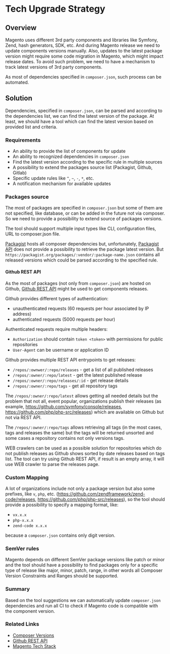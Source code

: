 # Tech Upgrade Strategy

## Overview

Magento uses different 3rd party components and libraries like Symfony, Zend, hash generators, SDK, etc. And during Magento release we need to update components versions manually. Also, updates to the latest package version might require some code migration in Magento, which might impact release dates.
To avoid such problem, we need to have a mechanism to track latest versions of 3rd party components.

As most of dependencies specified in `composer.json`, such process can be automated.

## Solution

Dependencies, specified in `composer.json`, can be parsed and according to the dependencies list, we can find the latest version of the package.
At least, we should have a tool which can find the latest version based on provided list and criteria.

### Requirements

 - An ability to provide the list of components for update
 - An ability to recognized dependencies in `composer.json`
 - Find the latest version according to the specific rule in multiple sources
 - A possibility to extend the packages source list (Packagist, Github, Gitlab)
 - Specific update rules like `^`, `~`, `-`, `*`, etc.
 - A notification mechanism for available updates
 
### Packages source 

The most of packages are specified in `composer.json` but some of them are not specified, like database, or can be added in the future not via composer.
So we need to provide a possibility to extend source of packages versions.

The tool should support multiple input types like CLI, configuration files, URL to composer.json file.

[Packagist](https://packagist.org) hosts all composer dependencies but, unfortunately, [Packagist API](https://packagist.org/apidoc) does not provide a possibility to retrieve the package latest version.
But `https://packagist.org/packages/:vendor/:package-name.json` contains all released versions which could be parsed according to the specified rule.

#### Github REST API

As the most of packages (not only from `composer.json`) are hosted on Github, [Github REST API](https://developer.github.com/v3/repos/releases/) might be used to get components releases.

Github provides different types of authentication:
 - unauthenticated requests (60 requests per hour associated by IP address)
 - authenticated requests (5000 requests per hour)
 
Authenticated requests require multiple headers:

 - `Authorization` should contain `token <token>` with permissions for public repositories
 - `User-Agent` can be username or application ID
 
Github provides multiple REST API entrypoints to get releases:

 - `/repos/:ownwer/:repo/releases` - get a list of all published releases
 - `/repos/:owner/:repo/latest` - get the latest published release
 - `/repos/:owner/:repo/releases/:id` - get release details
 - `/repos/:owner/:repo/tags` - get all repository tags
 
The `/repos/:owner/:repo/latest` allows getting all needed details but the problem that not all, event popular, organizations publish their releases (as example, https://github.com/symfony/console/releases, https://github.com/php/php-src/releases) which are available on Github but not via REST API.

The `/repos/:owner/:repo/tags` allows retrieving all tags (in the most cases, tags and releases the same) but the tags will be returned unsorted and some cases a repository contains not only versions tags.

WEB crawlers can be used as a possible solution for repositories which do not publish releases as Github shows sorted by date releases based on tags list. The tool can try using Github REST API, if result is an empty array, it will use WEB crawler to parse the releases page.

### Custom Mapping

A lot of organizations include not only a package version but also some prefixes, like `v`, `php`, etc.
(https://github.com/zendframework/zend-code/releases, https://github.com/php/php-src/releases), so the tool should provide a possibility to specify a mapping format, like:

 - `vx.x.x`
 - `php-x.x.x`
 - `zend-code x.x.x`
 
 because a `composer.json` contains only digit version.
 
### SemVer rules

Magento depends on different SemVer package versions like patch or minor and the tool should have a possibility to find packages only for a specific type of release like major, minor, patch, range, in other words all Composer Version Constraints and Ranges should be supported.

### Summary

Based on the tool suggestions we can automatically update `composer.json` dependencies and run all CI to check if Magento code is compatible with the component version.

### Related Links

 - [Composer Versions](https://getcomposer.org/doc/articles/versions.md)
 - [Github REST API](https://developer.github.com/v3/)
 - [Magento Tech Stack](https://devdocs.magento.com/guides/v2.3/architecture/tech-stack.html)